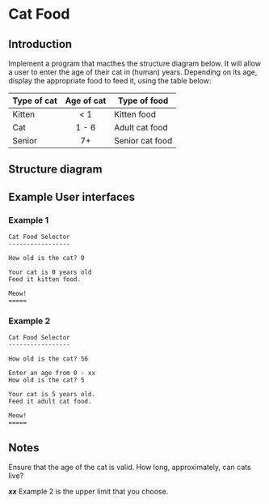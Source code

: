 # Cat Food


## Introduction

Implement a program that macthes the structure diagram below.  It will allow a user to enter the age of their cat in (human) years.  Depending on its age, display the appropriate food to feed it, using the table below:

| Type of cat | Age of cat | Type of food |
| ----------- | :--------: | ------------ |
| Kitten      | < 1        | Kitten food |
| Cat         | 1 - 6      | Adult cat food |
| Senior      | 7+         | Senior cat food |


## Structure diagram



## Example User interfaces

### Example 1

```
Cat Food Selector
-----------------

How old is the cat? 0

Your cat is 0 years old
Feed it kitten food.

Meow!
=====
```

### Example 2

```
Cat Food Selector
-----------------

How old is the cat? 56

Enter an age from 0 - xx
How old is the cat? 5

Your cat is 5 years old.
Feed it adult cat food.

Meow!
=====
```


## Notes

Ensure that the age of the cat is valid.  How long, approximately, can cats live?

___xx___ Example 2 is the upper limit that you choose.
